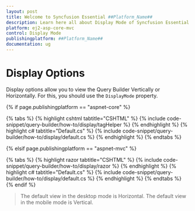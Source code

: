 ```yaml
---
layout: post
title: Welcome to Syncfusion Essential ##Platform_Name##
description: Learn here all about Display Mode of Syncfusion Essential ##Platform_Name## widgets based on HTML5 and jQuery.
platform: ej2-asp-core-mvc
control: Display Mode
publishingplatform: ##Platform_Name##
documentation: ug
---
```



# Display Options

Display options allow you to view the Query Builder Vertically or Horizontally. For this, you should use the `DisplayMode` property.

{% if page.publishingplatform == "aspnet-core" %}

{% tabs %}
{% highlight cshtml tabtitle="CSHTML" %}
{% include code-snippet/query-builder/how-to/display/tagHelper %}
{% endhighlight %}
{% highlight c# tabtitle="Default.cs" %}
{% include code-snippet/query-builder/how-to/display/default.cs %}
{% endhighlight %}
{% endtabs %}

{% elsif page.publishingplatform == "aspnet-mvc" %}

{% tabs %}
{% highlight razor tabtitle="CSHTML" %}
{% include code-snippet/query-builder/how-to/display/razor %}
{% endhighlight %}
{% highlight c# tabtitle="Default.cs" %}
{% include code-snippet/query-builder/how-to/display/default.cs %}
{% endhighlight %}
{% endtabs %}
{% endif %}



> The default view in the desktop mode is Horizontal.
> The default view in the mobile mode is Vertical.